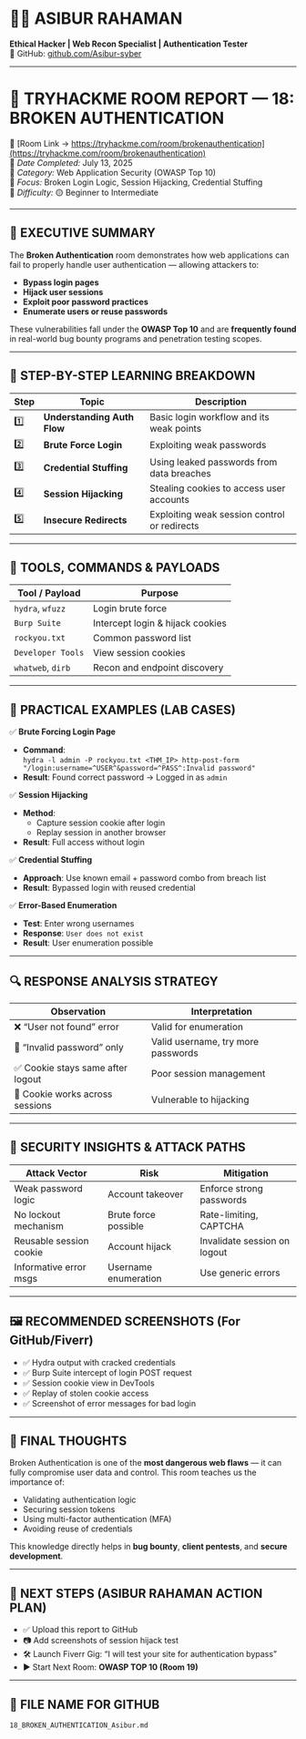 # 🧑‍💻 ASIBUR RAHAMAN  
**Ethical Hacker | Web Recon Specialist | Authentication Tester**  
🔗 GitHub: [github.com/Asibur-syber](https://github.com/Asibur-syber)

---

# 🔐 TRYHACKME ROOM REPORT — 18: BROKEN AUTHENTICATION  
🔗 [Room Link → https://tryhackme.com/room/brokenauthentication](https://tryhackme.com/room/brokenauthentication)  
📅 *Date Completed:* July 13, 2025  
📂 *Category:* Web Application Security (OWASP Top 10)  
🎯 *Focus:* Broken Login Logic, Session Hijacking, Credential Stuffing  
🧩 *Difficulty:* 🟡 Beginner to Intermediate

---

## 🧠 EXECUTIVE SUMMARY

The **Broken Authentication** room demonstrates how web applications can fail to properly handle user authentication — allowing attackers to:

- **Bypass login pages**
- **Hijack user sessions**
- **Exploit poor password practices**
- **Enumerate users or reuse passwords**

These vulnerabilities fall under the **OWASP Top 10** and are **frequently found** in real-world bug bounty programs and penetration testing scopes.

---

## 🎯 STEP-BY-STEP LEARNING BREAKDOWN

| Step | Topic                     | Description |
|------|---------------------------|-------------|
| 1️⃣ | **Understanding Auth Flow** | Basic login workflow and its weak points |
| 2️⃣ | **Brute Force Login**       | Exploiting weak passwords |
| 3️⃣ | **Credential Stuffing**     | Using leaked passwords from data breaches |
| 4️⃣ | **Session Hijacking**       | Stealing cookies to access user accounts |
| 5️⃣ | **Insecure Redirects**      | Exploiting weak session control or redirects |

---

## 🧰 TOOLS, COMMANDS & PAYLOADS

| Tool / Payload       | Purpose |
|----------------------|---------|
| `hydra`, `wfuzz`     | Login brute force |
| `Burp Suite`         | Intercept login & hijack cookies |
| `rockyou.txt`        | Common password list |
| `Developer Tools`    | View session cookies |
| `whatweb`, `dirb`    | Recon and endpoint discovery |

---

## 🧪 PRACTICAL EXAMPLES (LAB CASES)

✅ **Brute Forcing Login Page**  
- **Command**:  
  `hydra -l admin -P rockyou.txt <THM_IP> http-post-form "/login:username=^USER^&password=^PASS^:Invalid password"`  
- **Result**: Found correct password → Logged in as `admin`

✅ **Session Hijacking**  
- **Method**:  
  - Capture session cookie after login  
  - Replay session in another browser  
- **Result**: Full access without login

✅ **Credential Stuffing**  
- **Approach**: Use known email + password combo from breach list  
- **Result**: Bypassed login with reused credential

✅ **Error-Based Enumeration**  
- **Test**: Enter wrong usernames  
- **Response**: `User does not exist`  
- **Result**: User enumeration possible

---

## 🔍 RESPONSE ANALYSIS STRATEGY

| Observation                     | Interpretation |
|----------------------------------|----------------|
| ❌ “User not found” error         | Valid for enumeration |
| 🔴 “Invalid password” only        | Valid username, try more passwords |
| ✅ Cookie stays same after logout | Poor session management |
| 🧪 Cookie works across sessions   | Vulnerable to hijacking |

---

## 🔐 SECURITY INSIGHTS & ATTACK PATHS

| Attack Vector         | Risk                        | Mitigation |
|------------------------|-----------------------------|------------|
| Weak password logic    | Account takeover             | Enforce strong passwords |
| No lockout mechanism   | Brute force possible         | Rate-limiting, CAPTCHA |
| Reusable session cookie| Account hijack               | Invalidate session on logout |
| Informative error msgs | Username enumeration         | Use generic errors |

---

## 🖼️ RECOMMENDED SCREENSHOTS (For GitHub/Fiverr)

- ✅ Hydra output with cracked credentials  
- ✅ Burp Suite intercept of login POST request  
- ✅ Session cookie view in DevTools  
- ✅ Replay of stolen cookie access  
- ✅ Screenshot of error messages for bad login

---

## 📝 FINAL THOUGHTS

Broken Authentication is one of the **most dangerous web flaws** — it can fully compromise user data and control. This room teaches us the importance of:

- Validating authentication logic  
- Securing session tokens  
- Using multi-factor authentication (MFA)  
- Avoiding reuse of credentials

This knowledge directly helps in **bug bounty**, **client pentests**, and **secure development**.

---

## 🚀 NEXT STEPS (ASIBUR RAHAMAN ACTION PLAN)

- ✅ Upload this report to GitHub  
- 📷 Add screenshots of session hijack test  
- 🛠️ Launch Fiverr Gig: “I will test your site for authentication bypass”  
- ▶️ Start Next Room: **OWASP TOP 10 (Room 19)**

---

## 📁 FILE NAME FOR GITHUB

```bash
18_BROKEN_AUTHENTICATION_Asibur.md
